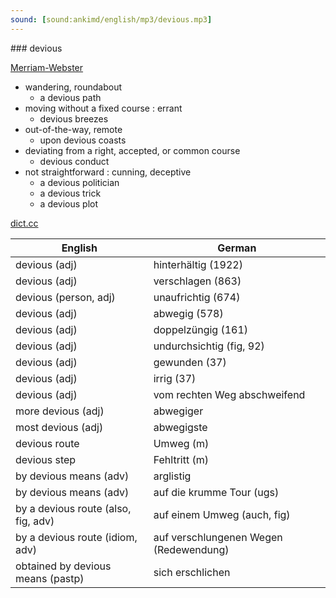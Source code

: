 ```yaml
---
sound: [sound:ankimd/english/mp3/devious.mp3]
---
```


\### devious

[Merriam-Webster](https://www.merriam-webster.com/dictionary/devious)

- wandering, roundabout
    - a devious path
- moving without a fixed course : errant
    - devious breezes
- out-of-the-way, remote
    - upon devious coasts
- deviating from a right, accepted, or common course
    - devious conduct
- not straightforward : cunning, deceptive
    - a devious politician
    - a devious trick
    - a devious plot

[dict.cc](https://www.dict.cc/devious)

| English        | German       |
| -------------- | ------------ |
| devious (adj) | hinterhältig (1922) |
| devious (adj) | verschlagen (863) |
| devious (person, adj) | unaufrichtig (674) |
| devious (adj) | abwegig (578) |
| devious (adj) | doppelzüngig (161) |
| devious (adj) | undurchsichtig (fig, 92) |
| devious (adj) | gewunden (37) |
| devious (adj) | irrig (37) |
| devious (adj) | vom rechten Weg abschweifend |
| more devious (adj) | abwegiger |
| most devious (adj) | abwegigste |
| devious route | Umweg (m) |
| devious step | Fehltritt (m) |
| by devious means (adv) | arglistig |
| by devious means (adv) | auf die krumme Tour (ugs) |
| by a devious route (also, fig, adv) | auf einem Umweg (auch, fig) |
| by a devious route (idiom, adv) | auf verschlungenen Wegen (Redewendung) |
| obtained by devious means (pastp) | sich erschlichen |
